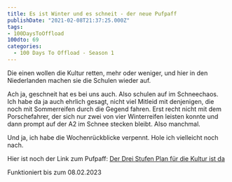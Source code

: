 ```yaml
---
title: Es ist Winter und es schneit - der neue Pufpaff
publishDate: "2021-02-08T21:37:25.000Z"
tags:
- 100DaysToOffload
100dto: 69
categories:
  - 100 Days To Offload - Season 1
---
```


Die einen wollen die Kultur retten, mehr oder weniger, und hier in den Niederlanden machen sie die Schulen wieder auf.

Ach ja, geschneit hat es bei uns auch. Also schulen auf im Schneechaos. Ich habe da ja auch ehrlich gesagt, nicht viel Mitleid mit denjenigen, die noch mit Sommerreifen durch die Gegend fahren. Erst recht nicht mit dem Porschefahrer, der sich nur zwei von vier Winterreifen leisten konnte und dann prompt auf der A2 im Schnee stecken bleibt. Also manchmal.

Und ja, ich habe die Wochenrückblicke verpennt. Hole ich vielleicht noch nach.

Hier ist noch der Link zum Pufpaff: [Der Drei Stufen Plan für die Kultur ist da](https://www.zdf.de/comedy/noch-nicht-schicht/noch-nicht-schicht-210208-102.html)

Funktioniert bis zum 08.02.2023

